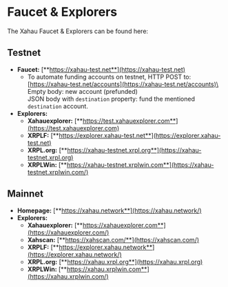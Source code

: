 # Faucet & Explorers

The Xahau Faucet & Explorers can be found here:

## Testnet

* **Faucet:** [**https://xahau-test.net**](https://xahau-test.net)
  * To automate funding accounts on testnet, HTTP POST to:\
    [https://xahau-test.net/accounts](https://xahau-test.net/accounts)\
    Empty body: new account (prefunded)\
    JSON body with `destination` property: fund the mentioned `destination` account.
* **Explorers:**
  * **Xahauexplorer:** [**https://test.xahauexplorer.com**](https://test.xahauexplorer.com)
  * **XRPLF:** [**https://explorer.xahau-test.net**](https://explorer.xahau-test.net)
  * **XRPL.org:** [**https://xahau-testnet.xrpl.org**](https://xahau-testnet.xrpl.org)
  * **XRPLWin:** [**https://xahau-testnet.xrplwin.com**](https://xahau-testnet.xrplwin.com/)

## Mainnet

* **Homepage:** [**https://xahau.network**](https://xahau.network/)
* **Explorers:**
  * **Xahauexplorer:** [**https://xahauexplorer.com**](https://xahauexplorer.com/)
  * **Xahscan:** [**https://xahscan.com/**](https://xahscan.com/)
  * **XRPLF:** [**https://explorer.xahau.network**](https://explorer.xahau.network/)
  * **XRPL.org:** [**https://xahau.xrpl.org**](https://xahau.xrpl.org)
  * **XRPLWin:** [**https://xahau.xrplwin.com**](https://xahau.xrplwin.com/)

